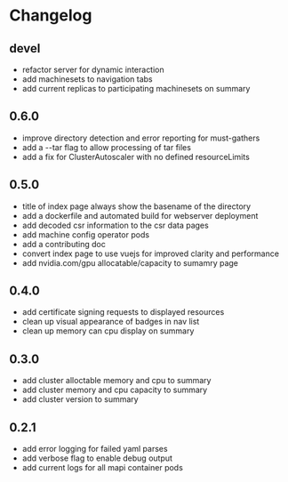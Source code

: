 # Changelog

## devel

* refactor server for dynamic interaction
* add machinesets to navigation tabs
* add current replicas to participating machinesets on summary

## 0.6.0

* improve directory detection and error reporting for must-gathers
* add a --tar flag to allow processing of tar files
* add a fix for ClusterAutoscaler with no defined resourceLimits

## 0.5.0

* title of index page always show the basename of the directory
* add a dockerfile and automated build for webserver deployment
* add decoded csr information to the csr data pages
* add machine config operator pods
* add a contributing doc
* convert index page to use vuejs for improved clarity and performance
* add nvidia.com/gpu allocatable/capacity to sumamry page

## 0.4.0

* add certificate signing requests to displayed resources
* clean up visual appearance of badges in nav list
* clean up memory can cpu display on summary

## 0.3.0

* add cluster alloctable memory and cpu to summary
* add cluster memory and cpu capacity to summary
* add cluster version to summary

## 0.2.1

* add error logging for failed yaml parses
* add verbose flag to enable debug output
* add current logs for all mapi container pods
